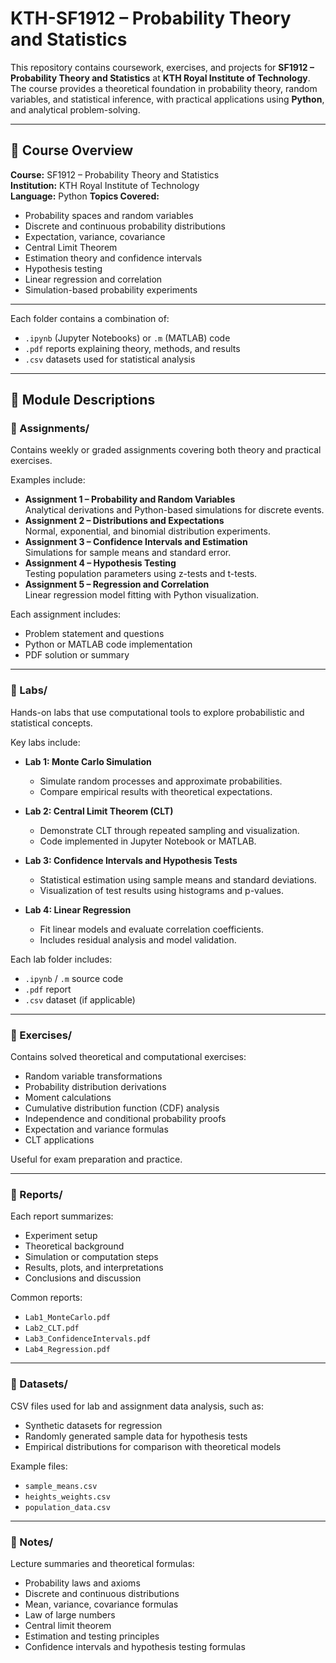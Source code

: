 # KTH-SF1912 – Probability Theory and Statistics

This repository contains coursework, exercises, and projects for **SF1912 – Probability Theory and Statistics** at **KTH Royal Institute of Technology**.  
The course provides a theoretical foundation in probability theory, random variables, and statistical inference, with practical applications using **Python**, and analytical problem-solving.

---

## 📘 Course Overview

**Course:** SF1912 – Probability Theory and Statistics  
**Institution:** KTH Royal Institute of Technology  
**Language:** Python 
**Topics Covered:**
- Probability spaces and random variables  
- Discrete and continuous probability distributions  
- Expectation, variance, covariance  
- Central Limit Theorem  
- Estimation theory and confidence intervals  
- Hypothesis testing  
- Linear regression and correlation  
- Simulation-based probability experiments  

---


Each folder contains a combination of:
- `.ipynb` (Jupyter Notebooks) or `.m` (MATLAB) code  
- `.pdf` reports explaining theory, methods, and results  
- `.csv` datasets used for statistical analysis  

---

## 🧩 Module Descriptions

### 🔹 Assignments/
Contains weekly or graded assignments covering both theory and practical exercises.

Examples include:
- **Assignment 1 – Probability and Random Variables**  
  Analytical derivations and Python-based simulations for discrete events.  
- **Assignment 2 – Distributions and Expectations**  
  Normal, exponential, and binomial distribution experiments.  
- **Assignment 3 – Confidence Intervals and Estimation**  
  Simulations for sample means and standard error.  
- **Assignment 4 – Hypothesis Testing**  
  Testing population parameters using z-tests and t-tests.  
- **Assignment 5 – Regression and Correlation**  
  Linear regression model fitting with Python visualization.

Each assignment includes:
- Problem statement and questions  
- Python or MATLAB code implementation  
- PDF solution or summary  

---

### 🔹 Labs/
Hands-on labs that use computational tools to explore probabilistic and statistical concepts.

Key labs include:
- **Lab 1: Monte Carlo Simulation**  
  - Simulate random processes and approximate probabilities.  
  - Compare empirical results with theoretical expectations.  

- **Lab 2: Central Limit Theorem (CLT)**  
  - Demonstrate CLT through repeated sampling and visualization.  
  - Code implemented in Jupyter Notebook or MATLAB.  

- **Lab 3: Confidence Intervals and Hypothesis Tests**  
  - Statistical estimation using sample means and standard deviations.  
  - Visualization of test results using histograms and p-values.  

- **Lab 4: Linear Regression**  
  - Fit linear models and evaluate correlation coefficients.  
  - Includes residual analysis and model validation.  

Each lab folder includes:
- `.ipynb` / `.m` source code  
- `.pdf` report  
- `.csv` dataset (if applicable)

---

### 🔹 Exercises/
Contains solved theoretical and computational exercises:
- Random variable transformations  
- Probability distribution derivations  
- Moment calculations  
- Cumulative distribution function (CDF) analysis  
- Independence and conditional probability proofs  
- Expectation and variance formulas  
- CLT applications  

Useful for exam preparation and practice.

---

### 🔹 Reports/
Each report summarizes:
- Experiment setup  
- Theoretical background  
- Simulation or computation steps  
- Results, plots, and interpretations  
- Conclusions and discussion  

Common reports:
- `Lab1_MonteCarlo.pdf`  
- `Lab2_CLT.pdf`  
- `Lab3_ConfidenceIntervals.pdf`  
- `Lab4_Regression.pdf`

---

### 🔹 Datasets/
CSV files used for lab and assignment data analysis, such as:
- Synthetic datasets for regression
- Randomly generated sample data for hypothesis tests
- Empirical distributions for comparison with theoretical models

Example files:
- `sample_means.csv`
- `heights_weights.csv`
- `population_data.csv`

---

### 🔹 Notes/
Lecture summaries and theoretical formulas:
- Probability laws and axioms  
- Discrete and continuous distributions  
- Mean, variance, covariance formulas  
- Law of large numbers  
- Central limit theorem  
- Estimation and testing principles  
- Confidence intervals and hypothesis testing formulas  
